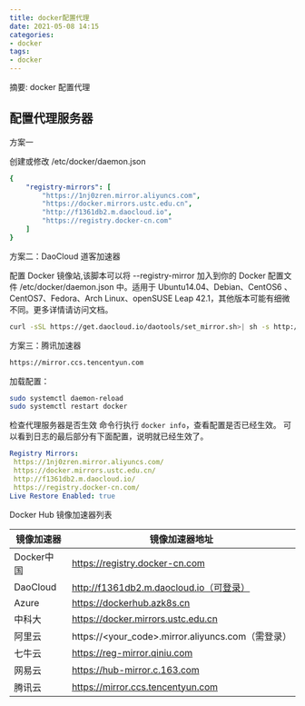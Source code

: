```yaml
---
title: docker配置代理
date: 2021-05-08 14:15
categories:
- docker
tags:
- docker
---
```



摘要: docker 配置代理
<!-- more -->

## 配置代理服务器

方案一

创建或修改 /etc/docker/daemon.json

```yaml
{
    "registry-mirrors": [
        "https://1nj0zren.mirror.aliyuncs.com",
        "https://docker.mirrors.ustc.edu.cn",
        "http://f1361db2.m.daocloud.io",
        "https://registry.docker-cn.com"
    ]
}
```

方案二：DaoCloud 道客加速器

配置 Docker 镜像站,该脚本可以将 --registry-mirror 加入到你的 Docker 配置文件 /etc/docker/daemon.json 中。适用于 Ubuntu14.04、Debian、CentOS6 、CentOS7、Fedora、Arch Linux、openSUSE Leap 42.1，其他版本可能有细微不同。更多详情请访问文档。

```bash
curl -sSL https://get.daocloud.io/daotools/set_mirror.sh>| sh -s http://f1361db2.m.daocloud.io
```

方案三：腾讯加速器

```txt
https://mirror.ccs.tencentyun.com

```

加载配置：

```bash
sudo systemctl daemon-reload
sudo systemctl restart docker
```

检查代理服务器是否生效
命令行执行 `docker info`，查看配置是否已经生效。
可以看到日志的最后部分有下面配置，说明就已经生效了。

```yaml
Registry Mirrors:
 https://1nj0zren.mirror.aliyuncs.com/
 https://docker.mirrors.ustc.edu.cn/
 http://f1361db2.m.daocloud.io/
 https://registry.docker-cn.com/
Live Restore Enabled: true
```

Docker Hub 镜像加速器列表

|镜像加速器|镜像加速器地址|
|---|---|
|Docker中国|	https://registry.docker-cn.com|
|DaoCloud	|http://f1361db2.m.daocloud.io（可登录）|
|Azure |https://dockerhub.azk8s.cn|
|中科大 |https://docker.mirrors.ustc.edu.cn |
|阿里云	|https://<your_code>.mirror.aliyuncs.com（需登录）|
|七牛云	|https://reg-mirror.qiniu.com|
|网易云	|https://hub-mirror.c.163.com|
|腾讯云	|https://mirror.ccs.tencentyun.com|
